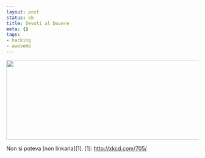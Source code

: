 ```yaml
--- 
layout: post
status: ok
title: Devoti al Dovere
meta: {}
tags: 
- hacking
- awesome
---
```

<a href="http://xkcd.com/705/"><img src="http://fast.mgpf.it//2010/03/devotion_to_duty-540x209.png" alt="" title="devotion_to_duty" width="540" height="209" class="aligncenter size-medium wp-image-1860" /></a>  
  
Non si poteva [non linkarla][1].
[1]: http://xkcd.com/705/ 
